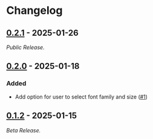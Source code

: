 # Changelog

## [0.2.1][0.2.1] - 2025-01-26

_Public Release._

<!--------------------------------------------------------------------->

## [0.2.0][0.2.0] - 2025-01-18

### Added

* Add option for user to select font family and size ([#1][issue1])

<!--------------------------------------------------------------------->

## [0.1.2][0.1.2] - 2025-01-15

_Beta Release._

[0.1.2]: https://github.com/geozeke/smvp/releases/tag/v0.1.2
[issue1]: https://github.com/geozeke/smvp/issues/1
[0.2.0]: https://github.com/geozeke/smvp/releases/tag/v0.2.0
[0.2.1]: https://github.com/geozeke/smvp/releases/tag/v0.2.1
